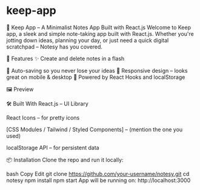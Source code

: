 # keep-app

📝 Keep App – A Minimalist Notes App Built with React.js
Welcome to Keep app, a sleek and simple note-taking app built with React.js. Whether you're jotting down ideas, planning your day, or just need a quick digital scratchpad – Notesy has you covered.

🚀 Features
✨ Create and delete notes in a flash

💾 Auto-saving so you never lose your ideas
📱 Responsive design – looks great on mobile & desktop
🧠 Powered by React Hooks and localStorage

🖼️ Preview


🛠️ Built With
React.js – UI Library

React Icons – for pretty icons

[CSS Modules / Tailwind / Styled Components] – (mention the one you used)

localStorage API – for persistent data

📦 Installation
Clone the repo and run it locally:

bash
Copy
Edit
git clone https://github.com/your-username/notesy.git
cd notesy
npm install
npm start
App will be running on: http://localhost:3000


 
